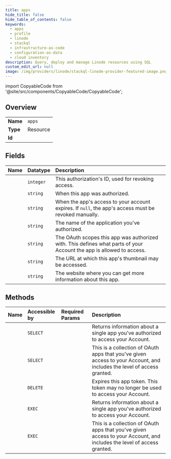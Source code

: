 ```yaml
---
title: apps
hide_title: false
hide_table_of_contents: false
keywords:
  - apps
  - profile
  - linode    
  - stackql
  - infrastructure-as-code
  - configuration-as-data
  - cloud inventory
description: Query, deploy and manage Linode resources using SQL
custom_edit_url: null
image: /img/providers/linode/stackql-linode-provider-featured-image.png
---
```


import CopyableCode from '@site/src/components/CopyableCode/CopyableCode';




## Overview
<table><tbody>
<tr><td><b>Name</b></td><td><code>apps</code></td></tr>
<tr><td><b>Type</b></td><td>Resource</td></tr>
<tr><td><b>Id</b></td><td><CopyableCode code="linode.profile.apps" /></td></tr>
</tbody></table>

## Fields
| Name | Datatype | Description |
|:-----|:---------|:------------|
| <CopyableCode code="id" /> | `integer` | This authorization's ID, used for revoking access.<br /> |
| <CopyableCode code="created" /> | `string` | When this app was authorized. |
| <CopyableCode code="expiry" /> | `string` | When the app's access to your account expires. If `null`, the app's access must be revoked manually.<br /> |
| <CopyableCode code="label" /> | `string` | The name of the application you've authorized.<br /> |
| <CopyableCode code="scopes" /> | `string` | The OAuth scopes this app was authorized with.  This defines what parts of your Account the app is allowed to access.<br /> |
| <CopyableCode code="thumbnail_url" /> | `string` | The URL at which this app's thumbnail may be accessed.<br /> |
| <CopyableCode code="website" /> | `string` | The website where you can get more information about this app.<br /> |
## Methods
| Name | Accessible by | Required Params | Description |
|:-----|:--------------|:----------------|:------------|
| <CopyableCode code="getProfileApp" /> | `SELECT` | <CopyableCode code="appId" /> | Returns information about a single app you've authorized to access your Account.<br /> |
| <CopyableCode code="getProfileApps" /> | `SELECT` |  | This is a collection of OAuth apps that you've given access to your Account, and includes the level of access granted.<br /> |
| <CopyableCode code="deleteProfileApp" /> | `DELETE` | <CopyableCode code="appId" /> | Expires this app token. This token may no longer be used to access your Account.<br /> |
| <CopyableCode code="_getProfileApp" /> | `EXEC` | <CopyableCode code="appId" /> | Returns information about a single app you've authorized to access your Account.<br /> |
| <CopyableCode code="_getProfileApps" /> | `EXEC` |  | This is a collection of OAuth apps that you've given access to your Account, and includes the level of access granted.<br /> |
